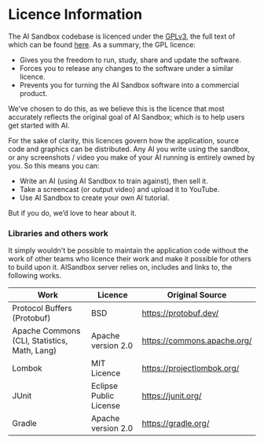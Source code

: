 # Licence Information

The AI Sandbox codebase is licenced under the [GPLv3](https://www.gnu.org/licenses/gpl-3.0.en.html), the full text of which can be found [here](https://www.gnu.org/licenses/gpl-3.0.en.html#license-text). As a summary, the GPL licence:

- Gives you the freedom to run, study, share and update the software.
- Forces you to release any changes to the software under a similar licence.
- Prevents you for turning the AI Sandbox software into a commercial product.

We’ve chosen to do this, as we believe this is the licence that most accurately reflects the original goal of AI Sandbox; which is to help users get started with AI.

For the sake of clarity, this licences govern how the application, source code and graphics can be distributed. Any AI you write using the sandbox, or any screenshots / video you make of your AI running is entirely owned by you. So this means you can:

- Write an AI (using AI Sandbox to train against), then sell it.
- Take a screencast (or output video) and upload it to YouTube.
- Use AI Sandbox to create your own AI tutorial.

But if you do, we’d love to hear about it.

### Libraries and others work

It simply wouldn't be possible to maintain the application code without the work of other teams who licence their work and make it possible for others to build upon it. AISandbox server relies on, includes and links to, the following works.

| Work                                         | Licence                | Original Source             |
|----------------------------------------------|------------------------|-----------------------------|
| Protocol Buffers (Protobuf)                  | BSD                    | https://protobuf.dev/       |
| Apache Commons (CLI, Statistics, Math, Lang) | Apache version 2.0     | https://commons.apache.org/ |
| Lombok                                       | MIT Licence            | https://projectlombok.org/  |
| JUnit                                        | Eclipse Public License | https://junit.org/          |
| Gradle                                       | Apache version 2.0     | https://gradle.org/         |
